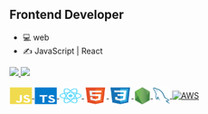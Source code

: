 ## Frontend Developer

- 💻 web
- ✍ JavaScript | React

<div>
  <a href="https://github.com/joaocorreia1"/>
  <img height="150em" src="https://github-readme-stats.vercel.app/api?username=joaocorreia1&show_icons=true&theme=tokyonight&include_all_commits=true&count_private=true"/>
  <img height="150em" src="https://github-readme-stats.vercel.app/api/top-langs/?username=joaocorreia1&layout=compact&langs_count=7&theme=tokyonight"/>
</div>
<div style="display: inline_block"><br>
  <img align="center" alt="javascript" height="30" width="40" src="https://raw.githubusercontent.com/devicons/devicon/master/icons/javascript/javascript-plain.svg">
  <img align="center" alt="typescript" height="30" width="40" src="https://raw.githubusercontent.com/devicons/devicon/master/icons/typescript/typescript-plain.svg">
  <img align="center" alt="React" height="30" width="40" src="https://raw.githubusercontent.com/devicons/devicon/master/icons/react/react-original.svg">
  <img align="center" alt="HTML" height="30" width="40" src="https://raw.githubusercontent.com/devicons/devicon/master/icons/html5/html5-original.svg">
  <img align="center" alt="CSS" height="30" width="40" src="https://raw.githubusercontent.com/devicons/devicon/master/icons/css3/css3-original.svg">
  <img align="center" alt="nojejs" height="30" width="auto" src="https://raw.githubusercontent.com/github/explore/80688e429a7d4ef2fca1e82350fe8e3517d3494d/topics/nodejs/nodejs.png">
  <img align="center" alt="MySQL" height="30" width="auto" src="https://raw.githubusercontent.com/devicons/devicon/master/icons/mysql/mysql-original.svg">
  <img align="center" alt="AWS" height="30" width="auto" src="https://cdn.jsdelivr.net/gh/devicons/devicon/icons/amazonwebservices/amazonwebservices-original.svg">      
</div>
